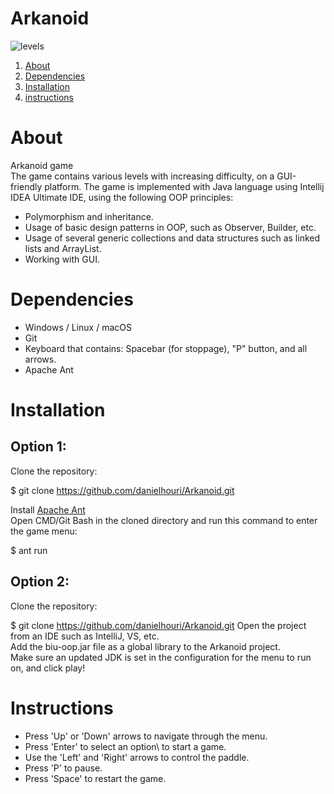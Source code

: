 # Arkanoid
![levels](https://user-images.githubusercontent.com/92430368/182669623-f9cafd7d-552d-4ce7-bbdd-8a4f9c0119f9.png)
1. <a href="#About">About</a>
2. <a href="#Dependencies">Dependencies</a>
3. <a href="#bar">Installation</a>
4. <a href="#bar">instructions</a>
# About
Arkanoid game<br>
The game contains various levels with increasing difficulty, on a GUI-friendly platform.
The game is implemented with Java language using Intellij IDEA Ultimate IDE, using the following OOP principles:
- Polymorphism and inheritance.
- Usage of basic design patterns in OOP, such as Observer, Builder, etc.
- Usage of several generic collections and data structures such as linked lists and ArrayList.
- Working with GUI.
# Dependencies
- Windows / Linux / macOS
- Git
- Keyboard that contains: Spacebar (for stoppage), "P" button, and all arrows.
- Apache Ant
# Installation
## Option 1:
 Clone the repository:<br>
 
  $ git clone https://github.com/danielhouri/Arkanoid.git
  
Install [Apache Ant](https://ant.apache.org/bindownload.cgi)<br>
Open CMD/Git Bash in the cloned directory and run this command to enter the game menu:

  $ ant run
## Option 2:
Clone the repository:

  $ git clone https://github.com/danielhouri/Arkanoid.git
Open the project from an IDE such as IntelliJ, VS, etc.<br>
Add the biu-oop.jar file as a global library to the Arkanoid project.<br>
Make sure an updated JDK is set in the configuration for the menu to run on, and click play!

# Instructions
- Press 'Up' or 'Down' arrows to navigate through the menu.
- Press 'Enter' to select an option\ to start a game.
- Use the 'Left' and 'Right' arrows to control the paddle.
- Press 'P' to pause.
- Press 'Space' to restart the game.
